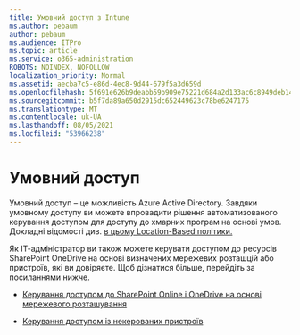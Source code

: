 ```yaml
---
title: Умовний доступ з Intune
ms.author: pebaum
author: pebaum
ms.audience: ITPro
ms.topic: article
ms.service: o365-administration
ROBOTS: NOINDEX, NOFOLLOW
localization_priority: Normal
ms.assetid: aecba7c5-e86d-4ec8-9d44-679f5a3d659d
ms.openlocfilehash: 5f691e626b9deabb59b909e75221d684a2d133ac6c8949deb148b5646c0d117c
ms.sourcegitcommit: b5f7da89a650d2915dc652449623c78be6247175
ms.translationtype: MT
ms.contentlocale: uk-UA
ms.lasthandoff: 08/05/2021
ms.locfileid: "53966238"
---
```

# <a name="conditional-access"></a>Умовний доступ

Умовний доступ – це можливість Azure Active Directory. Завдяки умовному доступу ви можете впровадити рішення автоматизованого керування доступом для доступу до хмарних програм на основі умов. Докладні відомості див. [в цьому Location-Based політики.](https://docs.microsoft.com/azure/active-directory/conditional-access/overview)

Як ІТ-адміністратор ви також можете керувати доступом до ресурсів SharePoint OneDrive на основі визначених мережевих розташцій або пристроїв, які ви довіряєте. Щоб дізнатися більше, перейдіть за посиланнями нижче.

- [Керування доступом до SharePoint Online і OneDrive на основі мережевого розташування](https://docs.microsoft.com/sharepoint/control-access-based-on-network-location)

- [Керування доступом із некерованих пристроїв](https://docs.microsoft.com/sharepoint/control-access-from-unmanaged-devices)

